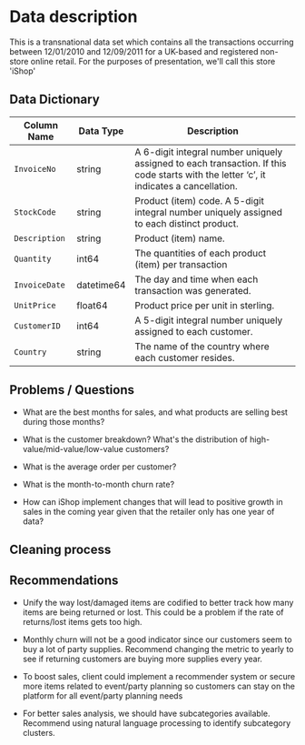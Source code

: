 # Data description

This is a transnational data set which contains all the transactions occurring between 12/01/2010 and 12/09/2011 for a UK-based and registered non-store online retail. For the purposes of presentation, we'll call this store 'iShop'

## Data Dictionary

| **Column Name** | **Data Type** | **Description**                                                                                                                        |
|-----------------|---------------|----------------------------------------------------------------------------------------------------------------------------------------|
| `InvoiceNo`     | string        | A 6-digit integral number uniquely assigned to each transaction. If this code starts with the letter ‘c’, it indicates a cancellation. |
| `StockCode`     | string        | Product (item) code.  A 5-digit integral number uniquely assigned to each distinct product.                                            |
| `Description`   | string        | Product (item) name.                                                                                                                   |
| `Quantity`      | int64         | The quantities of each product (item) per transaction                                                                                  |
| `InvoiceDate`   | datetime64    | The day and time when each transaction was generated.                                                                                  |
| `UnitPrice`     | float64       | Product price per unit in sterling.                                                                                                    |
| `CustomerID`    | int64         | A 5-digit integral number uniquely assigned to each customer.                                                                          |
| `Country`       | string        | The name of the country where each customer resides.                                                                                   |

## Problems / Questions

* What are the best months for sales, and what products are selling best during those months?

* What is the customer breakdown? What's the distribution of high-value/mid-value/low-value customers?

* What is the average order per customer?

* What is the month-to-month churn rate?

* How can iShop implement changes that will lead to positive growth in sales in the coming year given that the retailer only has one year of data?

## Cleaning process



## Recommendations

* Unify the way lost/damaged items are codified to better track how many items are being returned or lost. This could be a problem if the rate of returns/lost items gets too high.

* Monthly churn will not be a good indicator since our customers seem to buy a lot of party supplies. Recommend changing the metric to yearly to see if returning customers are buying more supplies every year.

* To boost sales, client could implement a recommender system or secure more items related to event/party planning so customers can stay on the platform for all event/party planning needs

* For better sales analysis, we should have subcategories available. Recommend using natural language processing to identify subcategory clusters.
